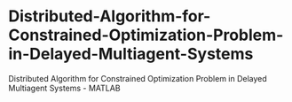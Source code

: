 # Distributed-Algorithm-for-Constrained-Optimization-Problem-in-Delayed-Multiagent-Systems
Distributed Algorithm for Constrained Optimization Problem in Delayed Multiagent Systems - MATLAB
